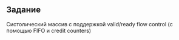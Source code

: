 ## Задание

Систолический массив с поддержкой valid/ready flow control (с помощью FIFO и credit counters)
